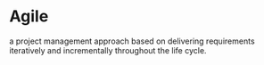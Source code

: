 # Agile


a project management approach based on delivering requirements
iteratively and incrementally throughout the life cycle.

